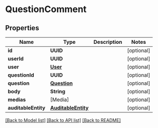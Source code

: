 # QuestionComment

## Properties
Name | Type | Description | Notes
------------ | ------------- | ------------- | -------------
**id** | **UUID** |  | [optional] 
**userId** | **UUID** |  | [optional] 
**user** | [**User**](User.md) |  | [optional] 
**questionId** | **UUID** |  | [optional] 
**question** | [**Question**](Question.md) |  | [optional] 
**body** | **String** |  | [optional] 
**medias** | [Media] |  | [optional] 
**auditableEntity** | [**AuditableEntity**](AuditableEntity.md) |  | [optional] 

[[Back to Model list]](../README.md#documentation-for-models) [[Back to API list]](../README.md#documentation-for-api-endpoints) [[Back to README]](../README.md)



